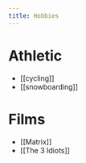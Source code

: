 ```yaml
---
title: Hobbies
---
```


# Athletic
* [[cycling]]
* [[snowboarding]]

# Films
* [[Matrix]]
* [[The 3 Idiots]]
